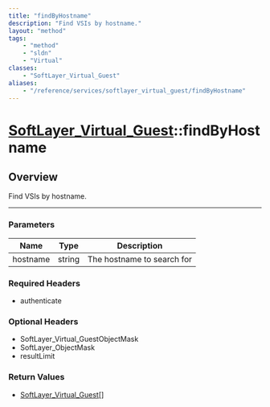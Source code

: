 ```yaml
---
title: "findByHostname"
description: "Find VSIs by hostname."
layout: "method"
tags:
    - "method"
    - "sldn"
    - "Virtual"
classes:
    - "SoftLayer_Virtual_Guest"
aliases:
    - "/reference/services/softlayer_virtual_guest/findByHostname"
---
```

# [SoftLayer_Virtual_Guest](/reference/services/SoftLayer_Virtual_Guest)::findByHostname




## Overview 
Find VSIs by hostname. 

-----

### Parameters 
|Name | Type | Description |
| --- | --- | --- |
|hostname| string| The hostname to search for|


### Required Headers
* authenticate


### Optional Headers
* SoftLayer_Virtual_GuestObjectMask
* SoftLayer_ObjectMask
* resultLimit

### Return Values
* <a href='/reference/datatypes/SoftLayer_Virtual_Guest'>SoftLayer_Virtual_Guest[] </a>




